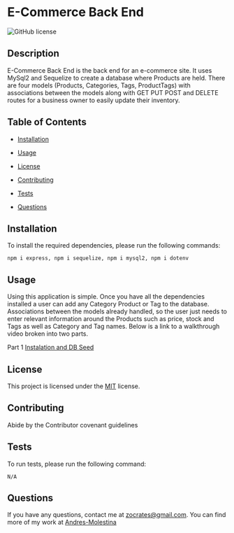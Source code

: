 # E-Commerce Back End

![GitHub license](https://img.shields.io/badge/License-MIT-green)

## Description

E-Commerce Back End is the back end for an e-commerce site. It uses MySql2 and Sequelize to create a database where Products are held. There are four models (Products, Categories, Tags, ProductTags) with associations between the models along with GET PUT POST and DELETE routes for a business owner to easily update their inventory.

## Table of Contents

- [Installation](#Installation)

- [Usage](#Usage)

- [License](#License)

- [Contributing](#Contributing)

- [Tests](#Tests)

- [Questions](#Questions)

## Installation

To install the required dependencies, please run the following commands:

```
npm i express, npm i sequelize, npm i mysql2, npm i dotenv
```

## Usage

Using this application is simple. Once you have all the dependencies installed a user can add any Category Product or Tag to the database. Associations between the models already handled, so the user just needs to enter relevant information around the Products such as price, stock and Tags as well as Category and Tag names. Below is a link to a walkthrough video broken into two parts.

Part 1 [Instalation and DB Seed](https://youtu.be/z_u3lrv1Kgw)

## License

This project is licensed under the [MIT](https://spdx.org/licenses/MIT.html) license.

## Contributing

Abide by the Contributor covenant guidelines

## Tests

To run tests, please run the following command:

```
N/A
```

## Questions

If you have any questions, contact me at zocrates@gmail.com. You can find more of my work at [Andres-Molestina](https://github.com/zocartes)

